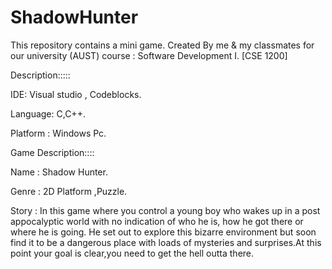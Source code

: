 # ShadowHunter
This repository contains a mini game.
Created By me & my classmates for our university (AUST) course : Software Development I. [CSE 1200]

Description:::::

IDE: Visual studio , Codeblocks.

Language: C,C++.

Platform : Windows Pc.


Game Description::::

Name : Shadow Hunter.

Genre : 2D Platform ,Puzzle.

Story : In this game where you control a young boy who wakes up in a post appocalyptic world with no indication of who he is, how he got there or where  he is going. He set out to explore this bizarre environment but soon find it to be a dangerous place with loads of mysteries and surprises.At this point your goal is clear,you need to get the hell outta there. 
